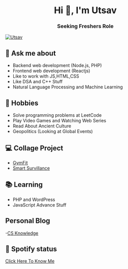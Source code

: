 <h1 align="center">Hi 👋, I'm Utsav</h1>
<h3 align="center">Seeking Freshers Role</h3>

<p align="left" dir="auto">
  <a target="_blank" rel="noopener noreferrer nofollow" href="https://camo.githubusercontent.com/030e64b2357ed3bcb1647cd3ea9bdb1d0b8d1dd7aea0fca88fc9a821a255ea14/68747470733a2f2f6b6f6d617265762e636f6d2f67687076632f3f757365726e616d653d616e616e7961636869626265723231"><img src="https://camo.githubusercontent.com/030e64b2357ed3bcb1647cd3ea9bdb1d0b8d1dd7aea0fca88fc9a821a255ea14/68747470733a2f2f6b6f6d617265762e636f6d2f67687076632f3f757365726e616d653d616e616e7961636869626265723231" alt="Utsav" data-canonical-src="https://komarev.com/ghpvc/?username=black1512" style="max-width: 100%;"></a>
</p>

## 💬 Ask me about
- Backend web development (Node.js, PHP)
- Frontend web development (Reactjs)
- Like to work with JS,HTML,CSS 
- Like DSA and C++ Stuff
- Natural Language Processing and Machine Learning

## 📅 Hobbies
- Solve programming problems at LeetCode
- Play Video Games and Watching Web Series  
- Read About Ancient Culture
- Geopolitics (Looking at Global Events)

## 💻 Collage Project
- [GymFit](https://github.com/up1512001/GymFit)
- [Smart Survillance](https://github.com/up1512001/Abnormal-Event-Detection-6th-sem-project-)

## 📚 Learning
- PHP and WordPress  
- JavaScript Advance Stuff

## Personal Blog
-[CS Knowledge](https://csblogcontent.wordpress.com/)

## 🎵 Spotify status

<a href="https://open.spotify.com/playlist/03QoJCxdJn0XhEK17Yx89j">
Click Here To Know Me 
</a>


